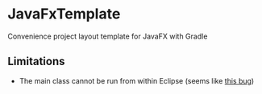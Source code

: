 # JavaFxTemplate
Convenience project layout template for JavaFX with Gradle

## Limitations

- The main class cannot be run from within Eclipse (seems like [this bug](https://github.com/eclipse/buildship/issues/658))
